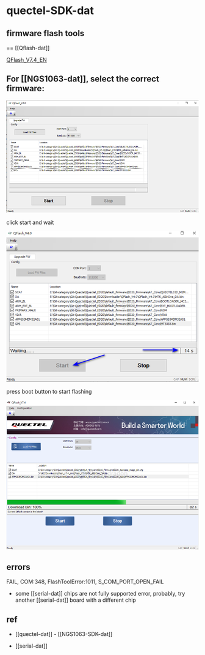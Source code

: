 
# quectel-SDK-dat

## firmware flash tools 

== [[Qflash-dat]]

[QFlash_V7.4_EN](https://www.quectel.com/download/qflash_v7-4_en/)


## For [[NGS1063-dat]], select the correct firmware: 


![](2025-05-13-18-09-38.png)

click start and wait

![](2025-05-13-18-33-52.png)

press boot button to start flashing 

![](2025-05-13-18-48-10.png)

## errors 

FAIL, COM:348, FlashToolError:1011, S_COM_PORT_OPEN_FAIL

- some [[serial-dat]] chips are not fully supported error, probably, try another [[serial-dat]] board with a different chip 

## ref 

- [[quectel-dat]] - [[NGS1063-SDK-dat]]

- [[serial-dat]]